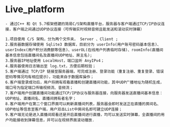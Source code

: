 # Live_platform

    - 通过C++ 和 Qt 5.7框架搭建的简易C/S架构直播平台，服务器与客户端通过TCP/IP协议连接，客户端之间通过UDP协议连接（可传输实时视频音频且能发送和滚动实时弹幕）

    1.项目使用 C/S 架构，分为两个文件夹， Server 、Client ;
    2.服务器数据存储使用 Sqlite3 数据库，目前分为 userInfo(用户账号密码基本信息)、userIndex(用户积分消费额等信息)、userOL(在线用户列表临时存储)、roomInfo(直播间基本信息包括直播间名及直播间UDP地址、房主名);
    3.服务器IP地址使用 LocalHost，端口监听 AnyIPv4；
    4.服务器使用日志输出至 log.txt，方便后期校验；
    5.客户端通过 TCP/IP 链接至服务器端，可完成注册、登录功能（重复注册、重复登录、错误密码等情况均有相应提示），功能来自于数据库操作；
    6.客户端登录成功后，用户将拥有观看直播和创建直播间功能，其中UDP广播地址为随机生成，端口号为指定端口传输视频流、音频流；
    7.客户端用户创建直播间功能通过TCP/IP协议与服务器连接，向服务器发送直播间基本信息：UDP地址、直播间名、直播间拥有者名字；
    8.客户端用户在第二个窗口界面可以刷新直播间列表，服务器会即时发送正在直播的房间名、UDP地址等信息至客户端，用户双击List中房间名即可建立UDP连接；
    9.客户端无论是进入直播间观看还是开启直播间进行直播，均可以发送实时弹幕，全直播间的用户均能接收到弹幕信息，并可以在视频界面滚动播放.
